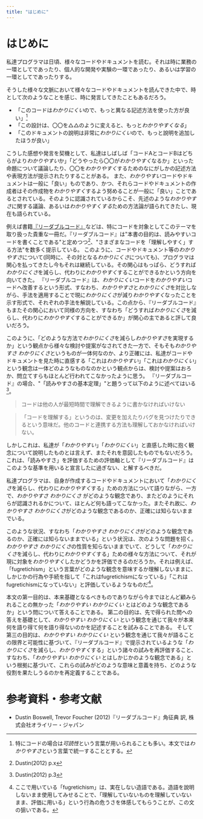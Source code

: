 ```yaml
---
title: "はじめに"
---
```


# はじめに
<!-- ## 「*わかりやすい*・*わかりにくい* とは何か」の不在 -->
私達プログラマは日頃、様々なコードやドキュメントを読む。それは時に業務の一環としてであったり、個人的な開発や実験の一環であったり、あるいは学習の一環としてであったりする。

そうした様々な文脈において様々なコードやドキュメントを読んできた中で、時として次のようなことを感じ、時に発言してきたこともあるだろう。
- 「このコードは*わかりにくい*ので、もっと異なる記述方法を使った方が良い」[^1]
- 「この設計は、〇〇を△△のように変えると、もっと*わかりやすくなる*」
- 「このドキュメントの說明は非常に*わかりにくい*ので、もっと說明を追加したほうが良い」

[^1]: 特にコードの場合は*可読性*という言葉が用いられることも多い。本文では*わかりやすさ*という言葉で統一することとする。

こうした感想や発言を契機として、私達はしばしば「コードAとコードBはどちらがより*わかりやすい*か」「どうやったら〇〇が*わかりやすく*なるか」といった命題について議論したり、〇〇を*わかりやすく*するためのなにがしかの記述方法や表現方法が提示されたりすることがある。
また、*わかりやすい*コードやドキュメントは一般に「良い」ものであり、かつ、それらコードやドキュメントの作成者はその作成物を*わかりやすく*するよう努めることが一般に「良い」ことであるとされている。そのように認識されているからこそ、先述のような*わかりやすさ*に関する議論、あるいは*わかりやすくする*ための方法論が語られてきたし、現在も語られている。

例えば書籍[『リーダブルコード』](https://www.oreilly.co.jp/books/9784873115658/)などは、特にコードを対象としてこのテーマを取り扱った貴重な一冊だ。『リーダブルコード』は"本書の目的は、読みやすいコードを書くことである"と定めつつ[^2]、"さまざまなコードを「理解しやすく」する方法"を数多く提示している。
このように、コードやドキュメント等の*わかりやすさ*について(同時に、その対となる*わかりにくさ*についても)、プログラマは関心を払ってきたし今もそれは継続している。その関心はもっぱら、どうすれば*わかりにくさ*を減らし、代わりに*わかりやすく*することができるかという方向を向いてきた。
『リーダブルコード』は、*わかりにくい*コードを*わかりやすい*コードへ改善するという形式、すなわち、*わかりやすさ*と*わかりにくさ*を対比しながら、手法を適用することで現に*わかりにくさ*が減り*わかりやすく*なったことを示す形式で、それぞれの手法を解説している。この点から、『リーダブルコード』もまたその関心において同様の方向を、すなわち「どうすれば*わかりにくさ*を減らし、代わりに*わかりやすく*することができるか」が関心の主であると評して良いだろう。

[^2]: Dustin(2012) p.x

このように、「どのような方法で*わかりにくさ*を減らし*わかりやすさ*を実現するか」という観点から様々な検討や提案がなされてきた一方で、そもそも*わかりやすさ* *わかりにくさ*というものが一体何なのか、より正確には、私達がコードやドキュメントを見た時に直感する「これは*わかりやすい*」「これは*わかりにくい*」という観念は一体どのようなものなのかという観点からは、検討や提案はおろか、問立てすらもほとんど行われてこなかったように思う。
『リーダブルコード』の場合、"「読みやすさの基本定理」"と題うって以下のように述べてはいる[^3]。

[^3]: Dustin(2012) p.3

> コードは他の人が最短時間で理解できるように書かなければいけない

> 「コードを理解する」というのは、変更を加えたりバグを見つけたりできるという意味だ。他のコードと連携する方法も理解しておかなければいけない。

しかしこれは、私達が「*わかりやすい*」「*わかりにくい*」と直感した時に抱く観念について說明したものとは言えず、またそれを意図したものでもないだろう。これは、「読みやすさ」を評価するための評価軸として『リーダブルコード』はこのような基準を用いると宣言したに過ぎない、と解するべきだ。

私達プログラマは、自身が作成するコードやドキュメントにおいて「*わかりにくさ*を減らし、代わりに*わかりやすく*する」ための方法について語りながら、一方で、*わかりやすさ* *わかりにくさ* がどのような観念であり、またどのようにそれらが認識されるかについて、ほとんど何も語ってこなかった。またそれ故に、*わかりやすさ* *わかりにくさ*がどのような観念であるのか、正確には知らないままでいる。

このような状況、すなわち「*わかりやすさ* *わかりにくさ*がどのような観念であるのか、正確には知らないままでいる」という状況は、次のような問題を招く。*わかりやすさ* *わかりにくさ*の性質を知らないままでいて、どうして「*わかりにくさ*を減らし、代わりに*わかりやすく*する」ための様々な方法について、それが現に対象を*わかりやすく*したかどうかを評価できるのだろうか。それは例えば、「fugretichism」という言葉がどのような観念を意味するか理解しないままに、しかじかの行為や手続を指して「これはfugretichismになっている」「これはfugretichismになっていない」と評価しているようなものだ[^4]。

[^4]: ここで用いている「fugretichism」は、実在しない造語である。造語を說明しないまま使用してみせることで、「理解していないものを理解していないまま、評価に用いる」という行為の危うさを体感してもらうことが、この文の狙いである。

本文の第一目的は、本来基礎となるべきものでありながら今までほとんど顧みられることの無かった「*わかりやすい* *わかりにくい* とはどのような観念であるか」という問について答えることである。
第二の目的は、先で得られた問への答えを基礎として、*わかりやすい* *わかりにくい* という観念を通じて我々が本来何を語り得て何を語り得ないのかを記述することを試みることである。
そして第三の目的は、*わかりやすい* *わかりにくい* という観念を通じて我々が語ることの限界と可能性に基づいて、『リーダブルコード』で提示されているような「*わかりにくさ*を減らし、*わかりやすく*する」という諸々の試みを再評価すること、すなわち、「*わかりやすい* *わかりにくい* とはしかじかのような観念である」という根拠に基づいて、これらの試みがどのような意味と意義を持ち、どのような役割を果たしうるのかを再定義することである。

# 参考資料・参考文献
- Dustin Boswell, Trevor Foucher (2012)『リーダブルコード』角征典 訳, 株式会社オライリー・ジャパン
